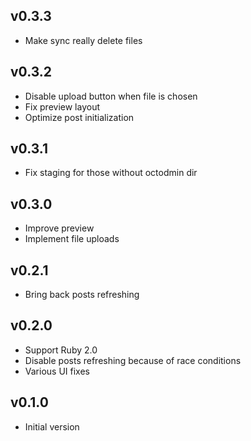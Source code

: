 v0.3.3
------

* Make sync really delete files

v0.3.2
------

* Disable upload button when file is chosen
* Fix preview layout
* Optimize post initialization

v0.3.1
------

* Fix staging for those without octodmin dir

v0.3.0
------

* Improve preview
* Implement file uploads

v0.2.1
------

* Bring back posts refreshing

v0.2.0
------

* Support Ruby 2.0
* Disable posts refreshing because of race conditions
* Various UI fixes

v0.1.0
------

* Initial version
